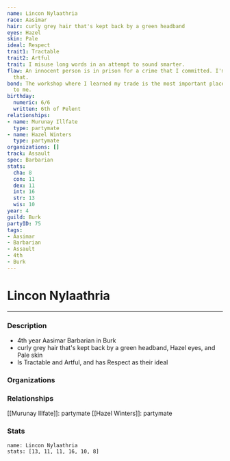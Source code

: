 ```yaml
---
name: Lincon Nylaathria
race: Aasimar
hair: curly grey hair that's kept back by a green headband
eyes: Hazel
skin: Pale
ideal: Respect
trait1: Tractable
trait2: Artful
trait: I misuse long words in an attempt to sound smarter.
flaw: An innocent person is in prison for a crime that I committed. I'm okay with
  that.
bond: The workshop where I learned my trade is the most important place in the world
  to me.
birthday:
  numeric: 6/6
  written: 6th of Pelent
relationships:
- name: Murunay Illfate
  type: partymate
- name: Hazel Winters
  type: partymate
organizations: []
track: Assault
spec: Barbarian
stats:
  cha: 8
  con: 11
  dex: 11
  int: 16
  str: 13
  wis: 10
year: 4
guild: Burk
partyID: 75
tags:
- Aasimar
- Barbarian
- Assault
- 4th
- Burk
---
```

# Lincon Nylaathria
---
### Description
- 4th year Aasimar Barbarian in Burk
- curly grey hair that's kept back by a green headband, Hazel eyes, and Pale skin
- Is Tractable and Artful, and has Respect as their ideal

### Organizations
### Relationships
[[Murunay Illfate]]: partymate
[[Hazel Winters]]: partymate
### Stats
```statblock
name: Lincon Nylaathria
stats: [13, 11, 11, 16, 10, 8]
```